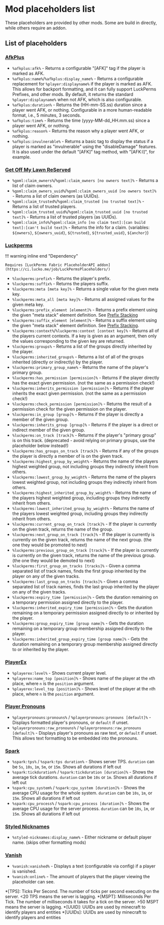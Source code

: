 # Mod placeholders list

These placeholders are provided by other mods. Some are build in directly, while others require an addon.

## List of placeholders

### [AfkPlus](https://modrinth.com/mod/afkplus)

- `%afkplus:afk%` - Returns a configurable "[AFK]" tag if the player is marked as AFK.
- `%afkplus:name%`/`%afkplus:display_name%` - Returns a configurable replacement for `%player:displayname%` if the player is marked as AFK.
  This allows for backport formatting, and it can fully support LuckPerms Prefixes, and other mods.  By default, it returns the standard
  `%player:displayname%` when not AFK, which is also configurable.
- `%afkplus:duration%` - Returns the (HH-mm-SS.ss) duration since a player went AFK, or nothing.
  Configurable in a more human-readable format, i.e., 5 minutes, 3 seconds.
- `%afkplus:time%` - Returns the time (yyyy-MM-dd_HH.mm.ss) since a player went AFK, or nothing.
- `%afkplus:reason%` - Returns the reason why a player went AFK, or nothing.
- `%afkplus:invulnerable%` - Returns a basic tag to display the status if a player is marked as "invulnerable" using the "disableDamage"
  features.  It is also used under the default "[AFK]" tag method, with "[AFK:I]", for example.

### [Get Off My Lawn ReServed](https://pb4.eu/#get-off-my-lawn)

- `%goml:claim_owners%`/`%goml:claim_owners [no owners text]%` - Returns a list of claim owners.
- `%goml:claim_owners_uuid%`/`%goml:claim_owners_uuid [no owners text]%` - Returns a list of claim owners (as UUIDs).
- `%goml:claim_trusted%`/`%goml:claim_trusted [no trusted text]%` - Returns a list of trusted players.
- `%goml:claim_trusted_uuid%`/`%goml:claim_trusted_uuid [no trusted text]%` - Returns a list of trusted players (as UUIDs).
- `%goml:claim_info%`/`%goml:claim_info [no claim text]:[can build text]:[can't build text]%` - Returns the info for a claim.
  (variables: `${owners}`, `${owners_uuid}`, `${trusted}`, `${trusted_uuid}`, `${anchor}`)

### [Luckperms](https://luckperms.net/)

!!! warning inline end "Dependency"

    Requires [LuckPerms Fabric PlaceholderAPI addon](https://ci.lucko.me/job/LuckPermsPlaceholders/)

- `%luckperms:prefix%` - Returns the player's prefix.
- `%luckperms:suffix%` - Returns the players suffix.
- `%luckperms:meta [meta key]%` - Returns a single value for the given meta key.
- `%luckperms:meta_all [meta key]%` - Returns all assigned values for the given meta key.
- `%luckperms:prefix_element [element]%` - Returns a prefix element using the given "meta stack" element definition.
  See [Prefix Stacking](https://luckperms.net/wiki/Prefix-&-Suffix-Stacking)
- `%luckperms:suffix_element [element]%` - Returns a suffix element using the given "meta stack" element definition.
  See [Prefix Stacking](https://luckperms.net/wiki/Prefix-&-Suffix-Stacking).
- `%luckperms:context%`/`%luckperms:context [context key]%` - Returns all of the players current contexts. If a key is
  given as an argument, then only the values corresponding to the given key are returned.
- `%luckperms:groups%` - Returns a list of the groups directly inherited by the player.
- `%luckperms:inherited_groups%` - Returns a list of all of the groups inherited (directly or indirectly) by the player.
- `%luckperms:primary_group_name%` - Returns the name of the player's primary group.
- `%luckperms:has_permission [permission]%` - Returns if the player directly has the exact given permission.
  (not the same as a permission check!)
- `%luckperms:inherits_permission [permission]%` - Returns if the player inherits the exact given permission.
  (not the same as a permission check!)
- `%luckperms:check_permission [permission]%` - Returns the result of a permission check for the given permission on the player.
- `%luckperms:in_group [group]%` - Returns if the player is directly a member of the given group.
- `%luckperms:inherits_group [group]%` - Returns if the player is a direct or indirect member of the given group.
- `%luckperms:on_track [track]%` - Returns if the player's "primary group" is on this track.
  (deprecated - avoid relying on primary groups, use the placeholder below instead!)
- `%luckperms:has_groups_on_track [track]%` - Returns if any of the groups the player is directly a member of is on the given track.
- `%luckperms:highest_group_by_weight%` - Returns the name of the players highest weighted group, not including groups they indirectly
  inherit from others.
- `%luckperms:lowest_group_by_weight%` - Returns the name of the players lowest weighted group, not including groups they indirectly inherit
  from others.
- `%luckperms:highest_inherited_group_by_weight%` - Returns the name of the players highest weighted group, including groups they indirectly
  inherit from others.
- `%luckperms:lowest_inherited_group_by_weight%` - Returns the name of the players lowest weighted group, including groups they indirectly
  inherit from others.
- `%luckperms:current_group_on_track [track]%` - If the player is currently on the given track, returns the name of the group.
- `%luckperms:next_group_on_track [track]%` - If the player is currently is currently on the given track, returns the name of the next
  group. (the one they would be promoted to next)
- `%luckperms:previous_group_on_track [track]%` - If the player is currently is currently on the given track, returns the name of the
  previous group. (the one they would be demoted to next)
- `%luckperms:first_group_on_tracks [tracks]%` - Given a comma separated list of track names, finds the first group inherited by the player
  on any of the given tracks.
- `%luckperms:last_group_on_tracks [tracks]%` - Given a comma separated list of track names, finds the last group inherited by the player on
  any of the given tracks.
- `%luckperms:expiry_time [permission]%` - Gets the duration remaining on a temporary permission assigned directly to the player.
- `%luckperms:inherited_expiry_time [permission]%` - Gets the duration remaining on a temporary permission assigned directly to or inherited
  by the player.
- `%luckperms:group_expiry_time [group name]%` - Gets the duration remaining on a temporary group membership assigned directly to the
  player.
- `%luckperms:inherited_group_expiry_time [group name]%` - Gets the duration remaining on a temporary group membership assigned directly to
  or inherited by the player.

### [PlayerEx](https://www.curseforge.com/minecraft/mc-mods/playerex)

- `%playerex:level%` - Shows current player level.
- `%playerex:name_top [position]%` - Shows name of the player at the `n`th place, where `n` is the `position` argument.
- `%playerex:level_top [position]%` - Shows level of the player at the `n`th place, where `n` is the `position` argument.

### [Player Pronouns](https://modrinth.com/mod/player-pronouns)

- `%playerpronouns:pronouns%` / `%playerpronouns:pronouns [default]%` - Displays formatted player's pronouns, or `default` if unset.
- `%playerpronouns:raw_pronouns%` / `%playerpronouns:raw_pronouns [default]%` - Displays player's pronouns as raw text, or `default` if
  unset. This allows text formatting to be embedded into the pronouns.

### [Spark](https://spark.lucko.me/download)

- `%spark:tps%` / `%spark:tps duration%` - Shows server TPS. `duration` can be `5s`, `10s`, `1m`, `5m`, or `15m`. Shows all durations if
  left out
- `%spark:tickduration%` / `%spark:tickduration [duration]%` - Shows the average tick durations. `duration` can be `10s` or `1m`. Shows all
  durations if left out
- `%spark:cpu_system%` / `%spark:cpu_system [duration]%` - Shows the average CPU usage for the whole system. `duration` can be `10s`, `1m`,
  or `15m`. Shows all durations if left out
- `%spark:cpu_process%` / `%spark:cpu_process [duration]%` - Shows the average CPU usage for the server process. `duration` can be `10s`,
  `1m`, or `15m`. Shows all durations if left out

### [Styled Nicknames](https://www.curseforge.com/minecraft/mc-mods/styled-nicknames)

- `%styled-nicknames:display_name%` - Either nickname or default player name. (skips other formatting mods)

### [Vanish](https://modrinth.com/mod/vanish)

- `%vanish:vanished%` - Displays a text (configurable via config) if a player is vanished.
- `%vanish:online%` - The amount of players that the player viewing the placeholder can see.

*[TPS]: Ticks Per Second. The number of ticks per second executing on the server. <20 TPS means the server is lagging.
*[MSPT]: Milliseconds Per Tick. The number of milliseconds it takes for a tick on the server. >50 MSPT means the server is lagging.
*[UUID]: UUIDs are used by minecraft to identify players and entities
*[UUIDs]: UUIDs are used by minecraft to identify players and entities
